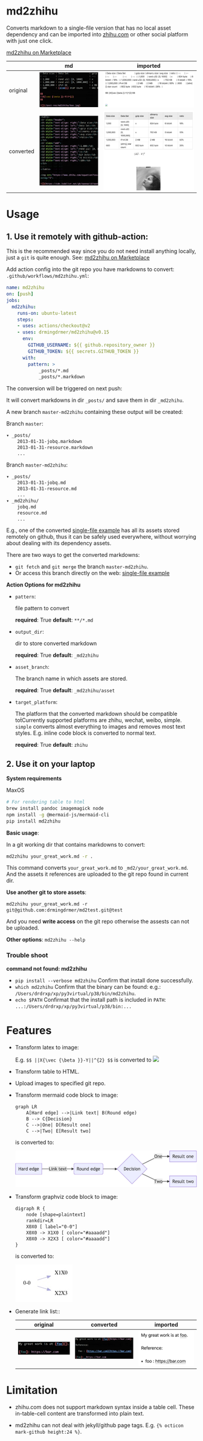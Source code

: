 # md2zhihu

Converts markdown to a single-file version that has no local asset dependency
and can be imported into [zhihu.com](zhihu.com) or other social platform with just one click.

[md2zhihu on Marketplace](https://github.com/marketplace/actions/md2zhihu)

|           | md                    | imported               |
| :--       | :-:                   | :-:                    |
| original  | ![](assets/md.png)    | ![](assets/before.png) |
| converted | ![](assets/built.png) | ![](assets/after.png)  |

# Usage

## 1. Use it remotely with github-action:

This is the recommended way since you do not need install anything locally, just
a `git` is quite enough.  See: [md2zhihu on Marketplace](https://github.com/marketplace/actions/md2zhihu)

Add action config into the git repo you have markdowns to convert:
`.github/workflows/md2zhihu.yml`:

```yaml
name: md2zhihu
on: [push]
jobs:
  md2zhihu:
    runs-on: ubuntu-latest
    steps:
    - uses: actions/checkout@v2
    - uses: drmingdrmer/md2zhihu@v0.15
      env:
        GITHUB_USERNAME: ${{ github.repository_owner }}
        GITHUB_TOKEN: ${{ secrets.GITHUB_TOKEN }}
      with:
        pattern: >
            _posts/*.md
            _posts/*.markdown
```

The conversion will be triggered on next push:

It will convert markdowns in dir `_posts/` and save them in dir `_md2zhihu`.

A new branch `master-md2zhihu` containing these output will be created:

Branch `master`:
```
▾ _posts/
    2013-01-31-jobq.markdown
    2013-01-31-resource.markdown
    ...
```

Branch `master-md2zhihu`:
```
▾ _posts/
    2013-01-31-jobq.md
    2013-01-31-resource.md
    ...
▾ _md2zhihu/
    jobq.md
    resource.md
    ...
```

E.g., one of the converted [single-file example](https://github.com/drmingdrmer/drmingdrmer.github.io/blob/master/_md2zhihu/dict-cmp.md) has all its assets stored
remotely on github, thus it can be safely used everywhere, without worrying
about dealing with its dependency assets.

There are two ways to get the converted markdowns:
- `git fetch` and `git merge` the branch `master-md2zhihu`.
- Or access this branch directly on the web:
  [single-file example](https://github.com/drmingdrmer/drmingdrmer.github.io/blob/master/_md2zhihu/dict-cmp.md)

**Action Options for md2zhihu**

-   `pattern`:

    file pattern to convert

    **required**: True
    **default**: `**/*.md`

-   `output_dir`:

    dir to store converted markdown

    **required**: True
    **default**: `_md2zhihu`

-   `asset_branch`:

    The branch name in which assets are stored.

    **required**: True
    **default**: `_md2zhihu/asset`

-   `target_platform`:

    The platform that the converted markdown should be compatible toṫCurrently supported platforms are zhihu, wechat, weibo, simple. `simple` converts almost everything to images and removes most text styles. E.g. inline code block is converted to normal text.

    **required**: True
    **default**: `zhihu`


## 2. Use it on your laptop

**System requirements**

MaxOS

```sh
# For rendering table to html
brew install pandoc imagemagick node
npm install -g @mermaid-js/mermaid-cli
pip install md2zhihu
```

**Basic usage**:

In a git working dir that contains markdowns to convert:

```sh
md2zhihu your_great_work.md -r .
```

This command converts `your_great_work.md` to `_md2/your_great_work.md`.
And the assets it references are uploaded to the git repo found in current dir.


**Use another git to store assets**:

```
md2zhihu your_great_work.md -r git@github.com:drmingdrmer/md2test.git@test
```

And you need **write access** on the git repo otherwise the assests can not be
uploaded.

**Other options**: `md2zhihu --help`

### Trouble shoot

**command not found: md2zhihu**

- `pip install --verbose md2zhihu` Confirm that install done successfully.
- `which md2zhihu` Confirm that the binary can be found: e.g.: `/Users/drdrxp/xp/py3virtual/p38/bin/md2zhihu`.
- `echo $PATH` Confirmat that the install path is included in `PATH`: `...:/Users/drdrxp/xp/py3virtual/p38/bin:...`

# Features

- Transform latex to image:

  E.g. ` $$ ||X{\vec {\beta }}-Y||^{2} $$ ` is converted to 
  ![](https://www.zhihu.com/equation?tex=%7C%7CX%7B%5Cvec%20%7B%5Cbeta%20%7D%7D-Y%7C%7C%5E%7B2%7D)

- Transform table to HTML.

- Upload images to specified git repo.

- Transform mermaid code block to image:

    ```mermaid
    graph LR
        A[Hard edge] -->|Link text| B(Round edge)
        B --> C{Decision}
        C -->|One| D[Result one]
        C -->|Two| E[Result two]
    ```

    is converted to:

    ![](assets/mermaid.jpg)


- Transform graphviz code block to image:

    ```graphviz
    digraph R {
        node [shape=plaintext]
        rankdir=LR
        X0X0 [ label="0-0"]
        X0X0 -> X1X0 [ color="#aaaadd"]
        X0X0 -> X2X3 [ color="#aaaadd"]
    }
    ```
    is converted to:

    ![](assets/graphviz.jpg)


-   Generate link list::

    | original | converted | imported |
    | :-: | :-: | :-: |
    | ![](assets/ref-list/src.png) | ![](assets/ref-list/dst.png) | ![](assets/ref-list/imported.png) |


# Limitation

- zhihu.com does not support markdown syntax inside a table cell.
  These in-table-cell content are transformed into plain text.

- md2zhihu can not deal with jekyll/github page tags. E.g. `{% octicon mark-github height:24 %}`.
